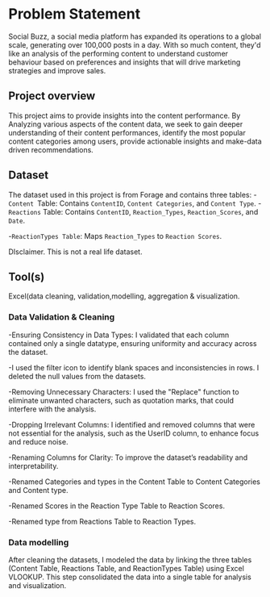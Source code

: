 # Problem Statement
Social Buzz, a social media platform has expanded its operations to a global scale, generating over 100,000 posts in a day. With so much content, they'd like an analysis of the  performing content to  understand customer behaviour based on preferences and insights that will drive marketing strategies and improve sales. 
## Project overview
This project aims to provide insights into the content performance. By Analyzing various aspects of the content data, we seek to gain deeper understanding of their content performances, identify the most popular content categories among users,  provide actionable insights and make-data driven recommendations.
## Dataset
The dataset used in this project is from Forage and contains three tables:
-`Content `Table: Contains `ContentID`, `Content Categories`, and `Content Type`.
-`Reactions` Table: Contains  `ContentID`, `Reaction_Types`, `Reaction_Scores`, and `Date`.

-`ReactionTypes Table`: Maps `Reaction_Types` to `Reaction Scores`.



DIsclaimer. This is not a real life dataset.
## Tool(s)
Excel(data cleaning, validation,modelling, aggregation & visualization.
### Data Validation & Cleaning
-Ensuring Consistency in Data Types: I validated that each column contained only a single datatype, ensuring uniformity and accuracy across the dataset.

-I used the filter icon to identify blank spaces and inconsistencies in rows. I deleted the null values from the datasets.

-Removing Unnecessary Characters: I used the "Replace" function to eliminate unwanted characters, such as quotation marks, that could interfere with the analysis.

-Dropping Irrelevant Columns: I identified and removed columns that were not essential for the analysis, such as the UserID column, to enhance focus and reduce noise.

-Renaming Columns for Clarity: To improve the dataset’s readability and interpretability.

-Renamed Categories and types in the Content Table to Content Categories and Content type.

-Renamed Scores in the Reaction Type Table to Reaction Scores.

-Renamed type from Reactions Table to Reaction Types.
### Data modelling
After cleaning the datasets, I modeled the data by linking the three tables (Content Table, Reactions Table, and ReactionTypes Table) using Excel VLOOKUP. This step consolidated the data into a single table for analysis and visualization.

